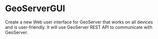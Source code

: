# GeoServerGUI
Create a new Web user interface for GeoServer that works on all devices and is user-friendly. It will use GeoServer REST API to communicate with GeoServer.
